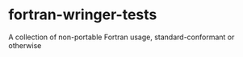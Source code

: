 # fortran-wringer-tests
A collection of non-portable Fortran usage, standard-conformant or otherwise
